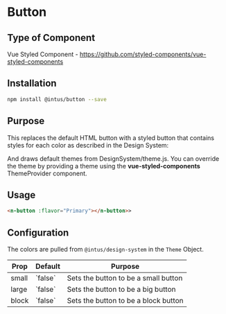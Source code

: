# Button

## Type of Component

Vue Styled Component - https://github.com/styled-components/vue-styled-components

## Installation

```bash
npm install @intus/button --save
```

## Purpose

This replaces the default HTML button with a styled button that contains styles for each color as described in the Design System:

And draws default themes from DesignSystem/theme.js. You can override the theme by providing a theme using the **vue-styled-components** ThemeProvider component.


## Usage
```html
<n-button :flavor="Primary"></n-button>>
```


## Configuration

The colors are pulled from `@intus/design-system` in the `Theme` Object.

<table>
    <thead>
        <tr>
            <th>Prop</th>
            <th>Default</th>
            <th>Purpose</th>
        </tr>
    </thead>
    <tbody>
        <tr><td>small</td><td>`false`</td><td>Sets the button to be a small button</td></tr>
        <tr><td>large</td><td>`false`</td><td>Sets the button to be a big button</td></tr>
        <tr><td>block</td><td>`false`</td><td>Sets the button to be a block button</td></tr>
    </tbody>
</table>

